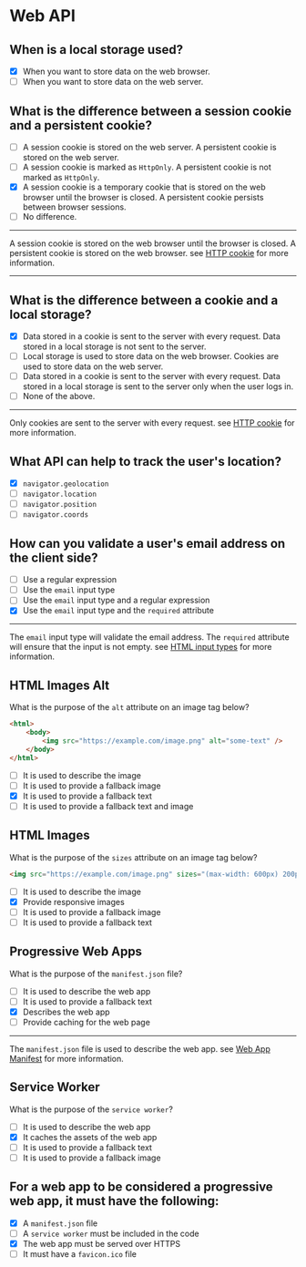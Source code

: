 # Web API

## When is a local storage used?

- [x] When you want to store data on the web browser.
- [ ] When you want to store data on the web server.

## What is the difference between a session cookie and a persistent cookie?

- [ ] A session cookie is stored on the web server. A persistent cookie is stored on the web server.
- [ ] A session cookie is marked as `HttpOnly`. A persistent cookie is not marked as `HttpOnly`.
- [x] A session cookie is a temporary cookie that is stored on the web browser until the browser is closed. A persistent cookie persists between browser sessions.
- [ ] No difference.

---

A session cookie is stored on the web browser until the browser is closed. A persistent cookie is stored on the web browser. see [HTTP cookie](https://en.wikipedia.org/wiki/HTTP_cookie) for more information.

---

## What is the difference between a cookie and a local storage?

- [x] Data stored in a cookie is sent to the server with every request. Data stored in a local storage is not sent to the server.
- [ ] Local storage is used to store data on the web browser. Cookies are used to store data on the web server.
- [ ] Data stored in a cookie is sent to the server with every request. Data stored in a local storage is sent to the server only when the user logs in.
- [ ] None of the above.

---

Only cookies are sent to the server with every request. see [HTTP cookie](https://en.wikipedia.org/wiki/HTTP_cookie) for more information.

## What API can help to track the user's location?

- [x] `navigator.geolocation`
- [ ] `navigator.location`
- [ ] `navigator.position`
- [ ] `navigator.coords`

## How can you validate a user's email address on the client side?

- [ ] Use a regular expression
- [ ] Use the `email` input type
- [ ] Use the `email` input type and a regular expression
- [x] Use the `email` input type and the `required` attribute

---

The `email` input type will validate the email address. The `required` attribute will ensure that the input is not empty. see [HTML input types](https://developer.mozilla.org/en-US/docs/Web/HTML/Element/input) for more information.

## HTML Images Alt

What is the purpose of the `alt` attribute on an image tag below?

```html
<html>
	<body>
		<img src="https://example.com/image.png" alt="some-text" />
	</body>
</html>
```

- [ ] It is used to describe the image
- [ ] It is used to provide a fallback image
- [x] It is used to provide a fallback text
- [ ] It is used to provide a fallback text and image

<!-- ## HTML Src Sets

What is the purpose of the `srcset` attribute on an image tag below?

```html
<img src="https://example.com/image.png" srcset="https://example.com/image.png 1x, https://example.com/image@2x 2x">
```

- [ ] It is used to describe the image
- [ ] Provide responsive images
- [x] It is used to provide a fallback image
- [ ] It is used to provide a fallback text -->

## HTML Images

What is the purpose of the `sizes` attribute on an image tag below?

```html
<img src="https://example.com/image.png" sizes="(max-width: 600px) 200px, 50vw" />
```

- [ ] It is used to describe the image
- [x] Provide responsive images
- [ ] It is used to provide a fallback image
- [ ] It is used to provide a fallback text

## Progressive Web Apps

What is the purpose of the `manifest.json` file?

- [ ] It is used to describe the web app
- [ ] It is used to provide a fallback text
- [x] Describes the web app
- [ ] Provide caching for the web page

---

The `manifest.json` file is used to describe the web app. see [Web App Manifest](https://developer.mozilla.org/en-US/docs/Web/Manifest) for more information.

## Service Worker

What is the purpose of the `service worker`?

- [ ] It is used to describe the web app
- [x] It caches the assets of the web app
- [ ] It is used to provide a fallback text
- [ ] It is used to provide a fallback image

## For a web app to be considered a progressive web app, it must have the following:

- [x] A `manifest.json` file
- [ ] A `service worker` must be included in the code
- [x] The web app must be served over HTTPS
- [ ] It must have a `favicon.ico` file
